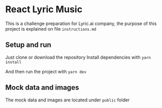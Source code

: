 # React Lyric Music

This is a challenge preparation for Lyric.ai company, the purpose of this project is explained on file `instructions.md`

## Setup and run

Just clone or download the repository
Install dependencies with `yarn install`

And then run the project with `yarn dev`

## Mock data and images

The mock data and images are located under `public` folder